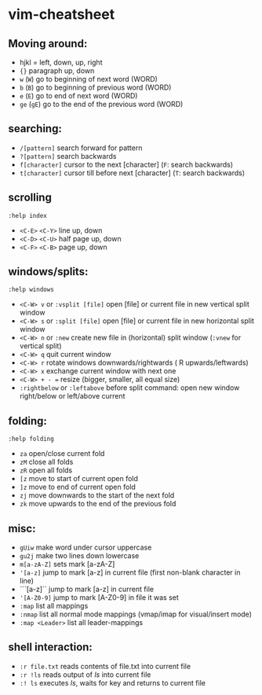 # vim-cheatsheet

## Moving around:

- hjkl = left, down, up, right
- `{}` paragraph up, down
- `w` (`W`) go to beginning of next word (WORD)
- `b` (`B`) go to beginning of previous word (WORD)
- `e` (`E`) go to end of next word (WORD)
- `ge` (`gE`) go to the end of the previous word (WORD)

## searching:
- `/[pattern]` search forward for pattern
- `?[pattern]` search backwards
- `f[character]` cursor to the next [character] (`F`: search backwards)
- `t[character]` cursor till before next [character] (`T`: search backwards)

## scrolling

```
:help index
```

- `<C-E>` `<C-Y>` line up, down
- `<C-D>` `<C-U>` half page up, down
- `<C-F>` `<C-B>` page up, down

## windows/splits:

```
:help windows
```

- `<C-W> v` or `:vsplit [file]` open [file] or current file in new vertical split window
- `<C-W> s` or `:split [file]` open [file] or current file in new horizontal split window
- `<C-W> n` or `:new` create new file in (horizontal) split window (`:vnew` for vertical split)
- `<C-W> q` quit current window
- `<C-W> r` rotate windows downwards/rightwards (<C-W> R upwards/leftwards)
- `<C-W> x` exchange current window with next one
- `<C-W> + - =` resize (bigger, smaller, all equal size)
- `:rightbelow` or `:leftabove` before split command: open new window right/below or left/above current

## folding:

```
:help folding
```

- `za` open/close current fold
- `zM` close all folds
- `zR` open all folds
- `[z` move to start of current open fold
- `]z` move to end of current open fold
- `zj` move downwards to the start of the next fold
- `zk` move upwards to the end of the previous fold

## misc:
- `gUiw` make word under cursor uppercase
- `gu2j` make two lines down lowercase
- `m[a-zA-Z]` sets mark [a-zA-Z]
- `'[a-z]` jump to mark [a-z] in current file (first non-blank character in line)
- ```[a-z]`` jump to mark [a-z] in current file
- `'[A-Z0-9]` jump to mark [A-Z0-9] in file it was set
- `:map` list all mappings
- `:nmap` list all normal mode mappings (vmap/imap for visual/insert mode)
- `:map <Leader>` list all leader-mappings

## shell interaction:

- `:r file.txt` reads contents of file.txt into current file
- `:r !ls` reads output of _ls_ into current file
- `:! ls` executes _ls_, waits for key and returns to current file 

